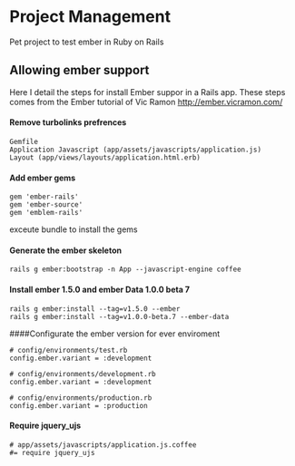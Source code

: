 Project Management
==================

Pet project to test ember in Ruby on Rails

Allowing ember support
-----------------------------
Here I detail the steps for install Ember suppor in a Rails app.
These steps comes from the Ember tutorial of Vic Ramon http://ember.vicramon.com/

#### Remove turbolinks prefrences

	Gemfile
	Application Javascript (app/assets/javascripts/application.js)
	Layout (app/views/layouts/application.html.erb)

#### Add ember gems

	gem 'ember-rails'
	gem 'ember-source'
	gem 'emblem-rails'

exceute bundle to install the gems

#### Generate the ember skeleton

	rails g ember:bootstrap -n App --javascript-engine coffee

#### Install ember 1.5.0 and ember Data 1.0.0 beta 7

	rails g ember:install --tag=v1.5.0 --ember
	rails g ember:install --tag=v1.0.0-beta.7 --ember-data

####Configurate the ember version for ever enviroment

```
# config/environments/test.rb
config.ember.variant = :development

# config/environments/development.rb
config.ember.variant = :development

# config/environments/production.rb
config.ember.variant = :production
```

#### Require jquery_ujs

```
# app/assets/javascripts/application.js.coffee
#= require jquery_ujs
```
